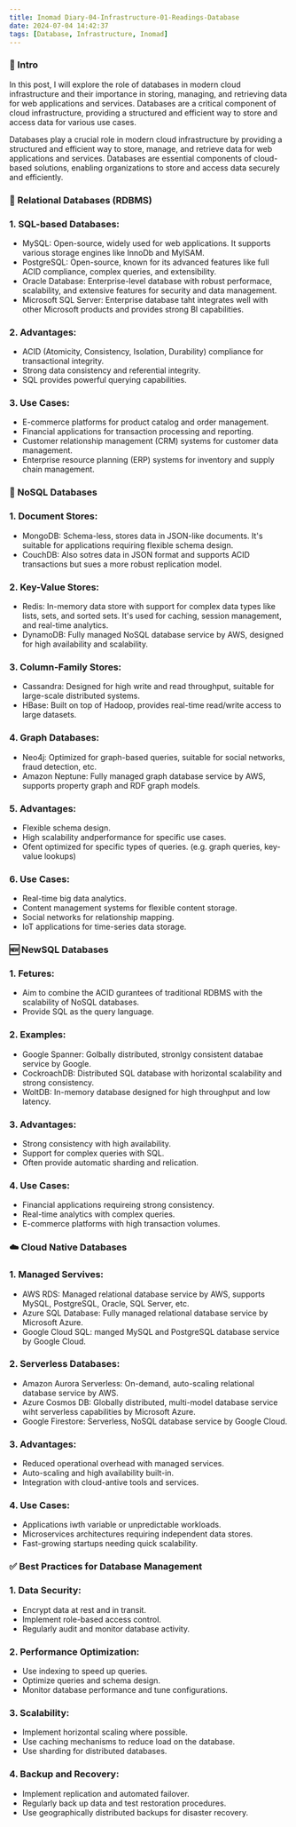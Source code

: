 ```yaml
---
title: Inomad Diary-04-Infrastructure-01-Readings-Database
date: 2024-07-04 14:42:37
tags: [Database, Infrastructure, Inomad]
---
```


### **🔎 Intro**

In this post, I will explore the role of databases in modern cloud infrastructure and their importance in storing, managing, and retrieving data for web applications and services. Databases are a critical component of cloud infrastructure, providing a structured and efficient way to store and access data for various use cases.

<!-- more -->

Databases play a crucial role in modern cloud infrastructure by providing a structured and efficient way to store, manage, and retrieve data for web applications and services. Databases are essential components of cloud-based solutions, enabling organizations to store and access data securely and efficiently.

### **🔗 Relational Databases (RDBMS)**

### 1. SQL-based Databases:

- MySQL: Open-source, widely used for web applications. It supports various storage engines like InnoDb and MyISAM.
- PostgreSQL: Open-source, known for its advanced features like full ACID compliance, complex queries, and extensibility.
- Oracle Database: Enterprise-level database with robust performace, scalability, and extensive features for security and data management.
- Microsoft SQL Server: Enterprise database taht integrates well with other Microsoft products and provides strong BI capabilities.

### 2. Advantages:

- ACID (Atomicity, Consistency, Isolation, Durability) compliance for transactional integrity.
- Strong data consistency and referential integrity.
- SQL provides powerful querying capabilities.

### 3. Use Cases:

- E-commerce platforms for product catalog and order management.
- Financial applications for transaction processing and reporting.
- Customer relationship management (CRM) systems for customer data management.
- Enterprise resource planning (ERP) systems for inventory and supply chain management.

### **📁 NoSQL Databases**

### 1. Document Stores:

- MongoDB: Schema-less, stores data in JSON-like documents. It's suitable for applications requiring flexible schema design.
- CouchDB: Also sotres data in JSON format and supports ACID transactions but sues a more robust replication model.

### 2. Key-Value Stores:

- Redis: In-memory data store with support for complex data types like lists, sets, and sorted sets. It's used for caching, session management, and real-time analytics.
- DynamoDB: Fully managed NoSQL database service by AWS, designed for high availability and scalability.

### 3. Column-Family Stores:

- Cassandra: Designed for high write and read throughput, suitable for large-scale distributed systems.
- HBase: Built on top of Hadoop, provides real-time read/write access to large datasets.

### 4. Graph Databases:

- Neo4j: Optimized for graph-based queries, suitable for social networks, fraud detection, etc.
- Amazon Neptune: Fully managed graph database service by AWS, supports property graph and RDF graph models.

### 5. Advantages:

- Flexible schema design.
- High scalability andperformance for specific use cases.
- Ofent optimized for specific types of queries. (e.g. graph queries, key-value lookups)

### 6. Use Cases:

- Real-time big data analytics.
- Content management systems for flexible content storage.
- Social networks for relationship mapping.
- IoT applications for time-series data storage.

### **🆕 NewSQL Databases**

### 1. Fetures:

- Aim to combine the ACID gurantees of traditional RDBMS with the scalability of NoSQL databases.
- Provide SQL as the query language.

### 2. Examples:

- Google Spanner: Golbally distributed, stronlgy consistent databae service by Google.
- CockroachDB: Distributed SQL database with horizontal scalability and strong consistency.
- WoltDB: In-memory database designed for high throughput and low latency.

### 3. Advantages:

- Strong consistency with high availability.
- Support for complex queries with SQL.
- Often provide automatic sharding and relication.

### 4. Use Cases:

- Financial applications requireing strong consistency.
- Real-time analytics with complex queries.
- E-commerce platforms with high transaction volumes.

### **☁️ Cloud Native Databases**

### 1. Managed Servives:

- AWS RDS: Managed relational database service by AWS, supports MySQL, PostgreSQL, Oracle, SQL Server, etc.
- Azure SQL Database: Fully managed relational database service by Microsoft Azure.
- Google Cloud SQL: manged MySQL and PostgreSQL database service by Google Cloud.

### 2. Serverless Databases:

- Amazon Aurora Serverless: On-demand, auto-scaling relational database service by AWS.
- Azure Cosmos DB: Globally distributed, multi-model database service wiht serverless capabilities by Microsoft Azure.
- Google Firestore: Serverless, NoSQL database service by Google Cloud.

### 3. Advantages:

- Reduced operational overhead with managed services.
- Auto-scaling and high availability built-in.
- Integration with cloud-antive tools and services.

### 4. Use Cases:

- Applications iwth variable or unpredictable workloads.
- Microservices architectures requiring independent data stores.
- Fast-growing startups needing quick scalability.

### **✅ Best Practices for Database Management**

### 1. Data Security:

- Encrypt data at rest and in transit.
- Implement role-based access control.
- Regularly audit and monitor database activity.

### 2. Performance Optimization:

- Use indexing to speed up queries.
- Optimize queries and schema design.
- Monitor database performance and tune configurations.

### 3. Scalability:

- Implement horizontal scaling where possible.
- Use caching mechanisms to reduce load on the database.
- Use sharding for distributed databases.

### 4. Backup and Recovery:

- Implement replication and automated failover.
- Regularly back up data and test restoration procedures.
- Use geographically distributed backups for disaster recovery.
